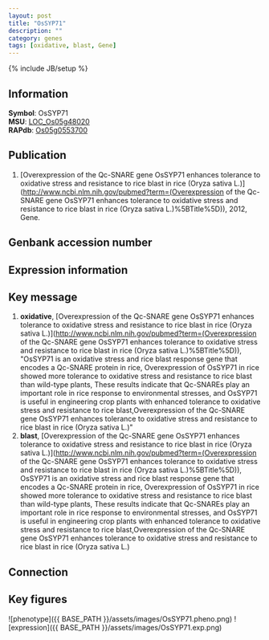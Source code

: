 ```yaml
---
layout: post
title: "OsSYP71"
description: ""
category: genes
tags: [oxidative, blast, Gene]
---
```

{% include JB/setup %}

## Information
__Symbol__: OsSYP71  
__MSU__: [LOC_Os05g48020](http://rice.plantbiology.msu.edu/cgi-bin/ORF_infopage.cgi?orf=LOC_Os05g48020)  
__RAPdb__: [Os05g0553700](http://rapdb.dna.affrc.go.jp/viewer/gbrowse_details/irgsp1?name=Os05g0553700)  

## Publication
1. [Overexpression of the Qc-SNARE gene OsSYP71 enhances tolerance to oxidative stress and resistance to rice blast in rice (Oryza sativa L.)](http://www.ncbi.nlm.nih.gov/pubmed?term=(Overexpression of the Qc-SNARE gene OsSYP71 enhances tolerance to oxidative stress and resistance to rice blast in rice (Oryza sativa L.)%5BTitle%5D)), 2012, Gene.

## Genbank accession number

## Expression information

## Key message
1. __oxidative__, [Overexpression of the Qc-SNARE gene OsSYP71 enhances tolerance to oxidative stress and resistance to rice blast in rice (Oryza sativa L.)](http://www.ncbi.nlm.nih.gov/pubmed?term=(Overexpression of the Qc-SNARE gene OsSYP71 enhances tolerance to oxidative stress and resistance to rice blast in rice (Oryza sativa L.)%5BTitle%5D)), "OsSYP71 is an oxidative stress and rice blast response gene that encodes a Qc-SNARE protein in rice, Overexpression of OsSYP71 in rice showed more tolerance to oxidative stress and resistance to rice blast than wild-type plants, These results indicate that Qc-SNAREs play an important role in rice response to environmental stresses, and OsSYP71 is useful in engineering crop plants with enhanced tolerance to oxidative stress and resistance to rice blast,Overexpression of the Qc-SNARE gene OsSYP71 enhances tolerance to oxidative stress and resistance to rice blast in rice (Oryza sativa L.)"
2. __blast__, [Overexpression of the Qc-SNARE gene OsSYP71 enhances tolerance to oxidative stress and resistance to rice blast in rice (Oryza sativa L.)](http://www.ncbi.nlm.nih.gov/pubmed?term=(Overexpression of the Qc-SNARE gene OsSYP71 enhances tolerance to oxidative stress and resistance to rice blast in rice (Oryza sativa L.)%5BTitle%5D)), OsSYP71 is an oxidative stress and rice blast response gene that encodes a Qc-SNARE protein in rice, Overexpression of OsSYP71 in rice showed more tolerance to oxidative stress and resistance to rice blast than wild-type plants, These results indicate that Qc-SNAREs play an important role in rice response to environmental stresses, and OsSYP71 is useful in engineering crop plants with enhanced tolerance to oxidative stress and resistance to rice blast,Overexpression of the Qc-SNARE gene OsSYP71 enhances tolerance to oxidative stress and resistance to rice blast in rice (Oryza sativa L.)

## Connection

## Key figures
![phenotype]({{ BASE_PATH }}/assets/images/OsSYP71.pheno.png)
![expression]({{ BASE_PATH }}/assets/images/OsSYP71.exp.png)


